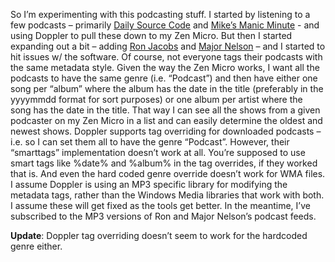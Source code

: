 So I’m experimenting with this podcasting stuff. I started by listening
to a few podcasts – primarily [Daily Source Code](http://www.curry.com)
and [Mike’s Manic Minute](http://radio.weblogs.com/0141212/) - and using
Doppler to pull these down to my Zen Micro. But then I started expanding
out a bit – adding [Ron Jacobs](http://www.ronjacobs.com/podcast) and
[Major Nelson](http://www.majornelson.com/wp/index.php?cat=7) – and I
started to hit issues w/ the software. Of course, not everyone tags
their podcasts with the same metadata style. Given the way the Zen Micro
works, I want all the podcasts to have the same genre (i.e. “Podcast”)
and then have either one song per “album” where the album has the date
in the title (preferably in the yyyymmdd format for sort purposes) or
one album per artist where the song has the date in the title. That way
I can see all the shows from a given podcaster on my Zen Micro in a list
and can easily determine the oldest and newest shows. Doppler supports
tag overriding for downloaded podcasts – i.e. so I can set them all to
have the genre “Podcast”. However, their “smarttags” implementation
doesn’t work at all. You’re supposed to use smart tags like %date% and
%album% in the tag overrides, if they worked that is. And even the hard
coded genre override doesn’t work for WMA files. I assume Doppler is
using an MP3 specific library for modifying the metadata tags, rather
than the Windows Media libraries that work with both. I assume these
will get fixed as the tools get better. In the meantime, I’ve subscribed
to the MP3 versions of Ron and Major Nelson’s podcast feeds.

**Update**: Doppler tag overriding doesn’t seem to work for the hardcoded
genre either.
